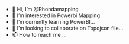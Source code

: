 - 👋 Hi, I’m @Rhondamapping
- 👀 I’m interested in Powerbi Mapping
- 🌱 I’m currently learning PowerBI...
- 💞️ I’m looking to collaborate on Topojson file...
- 📫 How to reach me ...

<!---
Rhondamapping/Rhondamapping is a ✨ special ✨ repository because its `README.md` (this file) appears on your GitHub profile.
You can click the Preview link to take a look at your changes.
--->
